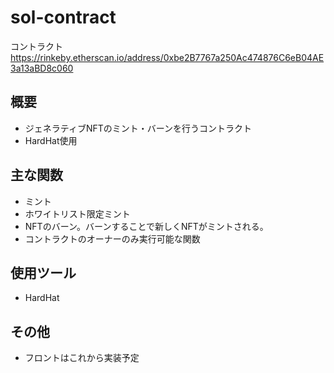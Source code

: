 # sol-contract

コントラクト
https://rinkeby.etherscan.io/address/0xbe2B7767a250Ac474876C6eB04AE3a13aBD8c060

## 概要
- ジェネラティブNFTのミント・バーンを行うコントラクト
- HardHat使用

## 主な関数
- ミント
- ホワイトリスト限定ミント
- NFTのバーン。バーンすることで新しくNFTがミントされる。
- コントラクトのオーナーのみ実行可能な関数

## 使用ツール
- HardHat

## その他
- フロントはこれから実装予定
